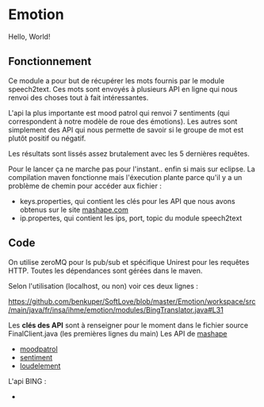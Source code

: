 # Emotion

Hello, World!

## Fonctionnement 
Ce module a pour but de récupérer les mots fournis par le module speech2text.  Ces mots sont envoyés à plusieurs API en ligne qui nous renvoi des choses tout à fait intéressantes.

L'api la plus importante est mood patrol qui renvoi 7 sentiments (qui correspondent à notre modèle de roue des émotions). Les autres sont simplement des API qui nous permette de savoir si le groupe de mot est plutôt positif ou négatif.

Les résultats sont lissés assez brutalement avec les 5 dernières requêtes.

Pour le lancer ça ne marche pas pour l'instant.. enfin si mais sur eclipse. La compilation maven fonctionne mais l'éxecution plante parce qu'il y a un problème de chemin pour accéder aux fichier :
 * keys.properties, qui contient les clés pour les API que nous avons obtenus sur le site [mashape.com](mashape.com)
 * ip.propertes, qui contient les ips, port, topic du module speech2text

## Code
On utilise zeroMQ pour ls pub/sub et spécifique Unirest pour les requêtes HTTP. Toutes les dépendances sont gérées dans le maven.

Selon l'utilisation (localhost, ou non) voir ces deux lignes : 

https://github.com/benkuper/SoftLove/blob/master/Emotion/workspace/src/main/java/fr/insa/ihme/emotion/modules/BingTranslator.java#L31

Les **clés des API** sont à renseigner pour le moment dans le fichier source FinalClient.java (les premières lignes du main)
Les API de [mashape](mashape.com)
 * [moodpatrol](https://market.mashape.com/soulhackerslabs/moodpatrol-emotion-detection-from-text)
 * [sentiment](https://market.mashape.com/vivekn/sentiment-3)
 * [loudelement](https://market.mashape.com/loudelement/free-natural-language-processing-service)

L'api BING :
 * []()
